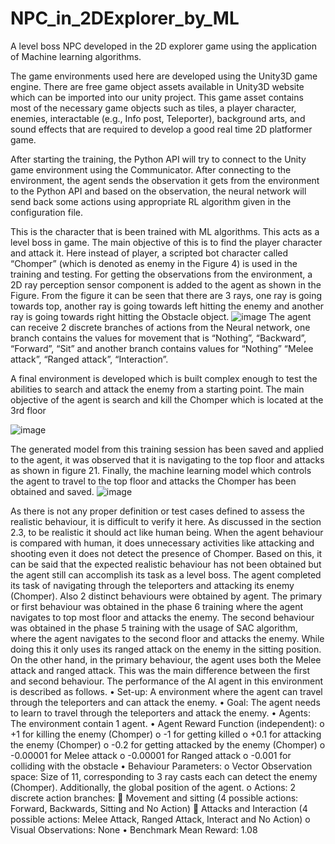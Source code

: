 # NPC_in_2DExplorer_by_ML
A level boss NPC developed in the 2D explorer game using the application of Machine learning algorithms.

The game environments used here are developed using the Unity3D game engine. There are 
free game object assets available in Unity3D website which can be imported into our unity 
project. This game asset contains 
most of the necessary game objects such as tiles, a player character, enemies, interactable 
(e.g., Info post, Teleporter), background arts, and sound effects that are required to develop 
a good real time 2D platformer game.

After starting the training, the Python API will try to connect to the Unity game environment using the 
Communicator. After connecting to the environment, the agent sends the observation it gets 
from the environment to the Python API and based on the observation, the neural network 
will send back some actions using appropriate RL algorithm given in the configuration file. 

This is the character that is been trained with ML algorithms. This acts as a level boss in game. 
The main objective of this is to find the player character and attack it. Here instead of player, 
a scripted bot character called “Chomper” (which is denoted as enemy in the Figure 4) is used 
in the training and testing.
For getting the observations from the environment, a 2D ray perception sensor component is 
added to the agent as shown in the Figure. From the figure it can be seen that there are 3 
rays, one ray is going towards top, another ray is going towards left hitting the enemy and 
another ray is going towards right hitting the Obstacle object.
![image](https://user-images.githubusercontent.com/16830321/226207214-67e2397f-d120-4df7-a6b1-8169e1f340ad.png)
The agent can receive 2 discrete branches of actions from the Neural network, one branch contains the values for movement that is “Nothing”, “Backward”, “Forward”, “Sit” and another branch contains values for “Nothing” “Melee attack”, “Ranged attack”, “Interaction”.

A final environment is developed which is built complex enough to test the abilities to search and attack the enemy from a starting point. The main objective of the agent is search and kill the Chomper which is located at the 3rd floor

![image](https://user-images.githubusercontent.com/16830321/226207375-8e0ebbcb-fe91-4fc8-931f-071cd8977670.png)

The generated model from this training session has been saved and applied to the agent, it was observed that it is navigating to the top floor and attacks as shown in figure 21. Finally, the machine learning model which controls the agent to travel to the top floor and attacks the Chomper has been obtained and saved. 
![image](https://user-images.githubusercontent.com/16830321/226207572-ec00e1f2-4bd4-4236-92c3-18d546dbd7d2.png)

As there is not any proper definition or test cases defined to assess the realistic behaviour, it is difficult to verify it here.  As discussed in the section 2.3, to be realistic it should act like human being. When the agent behaviour is compared with human, it does unnecessary activities like attacking and shooting even it does not detect the presence of Chomper. Based on this, it can be said that the expected realistic behaviour has not been obtained but the agent still can accomplish its task as a level boss.
The agent completed its task of navigating through the teleporters and attacking its enemy (Chomper). Also 2 distinct behaviours were obtained by agent. The primary or first behaviour was obtained in the phase 6 training where the agent navigates to top most floor and attacks the enemy. The second behaviour was obtained in the phase 5 training with the usage of SAC algorithm, where the agent navigates to the second floor and attacks the enemy. While doing this it only uses its ranged attack on the enemy in the sitting position. On the other hand, in the primary behaviour, the agent uses both the Melee attack and ranged attack. This was the main difference between the first and second behaviour.
The performance of the AI agent in this environment is described as follows.
•	Set-up: A environment where the agent can travel through the teleporters and can attack the enemy.
•	Goal: The agent needs to learn to travel through the teleporters and attack the enemy.
•	Agents: The environment contain 1 agent.
•	Agent Reward Function (independent):
o	+1 for killing the enemy (Chomper)
o	-1 for getting killed
o	+0.1 for attacking the enemy (Chomper)
o	-0.2 for getting attacked by the enemy (Chomper)
o	-0.00001 for Melee attack 
o	-0.00001 for Ranged attack
o	-0.001 for colliding with the obstacle
•	Behaviour Parameters:
o	Vector Observation space: Size of 11, corresponding to 3 ray casts each can detect the enemy (Chomper). Additionally, the global position of the agent.
o	Actions: 2 discrete action branches:
	Movement and sitting (4 possible actions: Forward, Backwards, Sitting and No Action)
	Attacks and Interaction (4 possible actions: Melee Attack, Ranged Attack, Interact and No Action)
o	Visual Observations: None
•	Benchmark Mean Reward: 1.08


